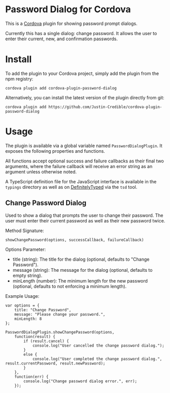 # Password Dialog for Cordova

This is a [Cordova](http://cordova.apache.org/) plugin for showing password prompt dialogs.

Currently this has a single dialog: change password. It allows the user to enter their current, new, and confirmation passwords.

# Install

To add the plugin to your Cordova project, simply add the plugin from the npm registry:

    cordova plugin add cordova-plugin-password-dialog

Alternatively, you can install the latest version of the plugin directly from git:

    cordova plugin add https://github.com/Justin-Credible/cordova-plugin-password-dialog

# Usage

The plugin is available via a global variable named `PasswordDialogPlugin`. It exposes the following properties and functions.

All functions accept optional success and failure callbacks as their final two arguments, where the failure callback will receive an error string as an argument unless otherwise noted.

A TypeScript definition file for the JavaScript interface is available in the `typings` directory as well as on [DefinitelyTyped](https://github.com/borisyankov/DefinitelyTyped) via the `tsd` tool.

## Change Password Dialog

Used to show a dialog that prompts the user to change their password. The user must enter their current password as well as their new password twice.

Method Signature:

`showChangePassword(options, successCallback, failureCallback)`

Options Parameter:

* title (string): The title for the dialog (optional, defaults to "Change Password").
* message (string): The message for the dialog (optional, defaults to empty string).
* minLength (number): The minimum length for the new password (optional, defaults to not enforcing a minimum length).

Example Usage:

    var options = {
        title: "Change Password",
        message: "Please change your password.",
        minLength: 8
    };

    PasswordDialogPlugin.showChangePassword(options,
        function(result) {
            if (result.cancel) {
                console.log("User cancelled the change password dialog.");
            }
            else {
                console.log("User completed the change password dialog.", result.currentPassword, result.newPassword);
            }
        },
        function(err) {
            console.log("Change password dialog error.", err);
        });
